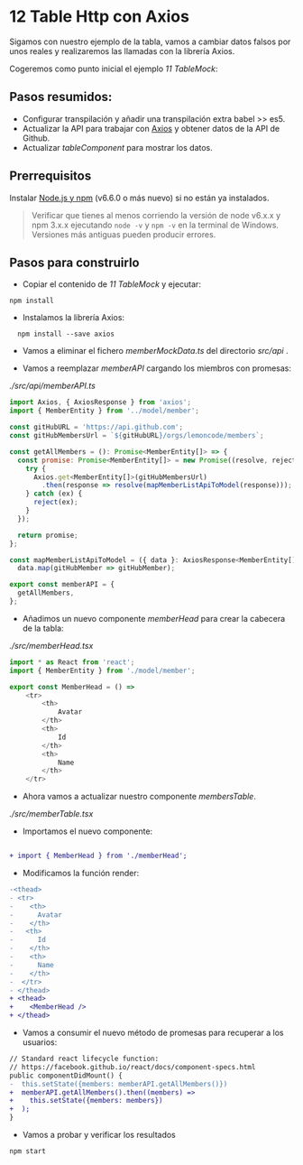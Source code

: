 # 12 Table Http con Axios

Sigamos con nuestro ejemplo de la tabla, vamos a cambiar datos falsos por unos reales y realizaremos las llamadas con la librería Axios.

Cogeremos como punto inicial el ejemplo _11 TableMock_:

## Pasos resumidos:

- Configurar transpilación y añadir una transpilación extra babel >> es5.
- Actualizar la API para trabajar con [Axios](https://github.com/axios/axios) y obtener datos de la API de Github.
- Actualizar _tableComponent_ para mostrar los datos.

## Prerrequisitos

Instalar [Node.js y npm](https://nodejs.org/en/) (v6.6.0 o más nuevo) si no están ya instalados.

> Verificar que tienes al menos corriendo la versión de node v6.x.x y npm 3.x.x ejecutando `node -v` y `npm -v` en la terminal de Windows. Versiones más antiguas pueden producir errores.

## Pasos para construirlo

- Copiar el contenido de _11 TableMock_ y ejecutar:

```
npm install
```

- Instalamos la librería Axios:

```
  npm install --save axios
```

- Vamos a eliminar el fichero _memberMockData.ts_ del directorio _src/api_ .

- Vamos a reemplazar _memberAPI_ cargando los miembros con promesas:

_./src/api/memberAPI.ts_

```javascript
import Axios, { AxiosResponse } from 'axios';
import { MemberEntity } from '../model/member';

const gitHubURL = 'https://api.github.com';
const gitHubMembersUrl = `${gitHubURL}/orgs/lemoncode/members`;

const getAllMembers = (): Promise<MemberEntity[]> => {
  const promise: Promise<MemberEntity[]> = new Promise((resolve, reject) => {
    try {
      Axios.get<MemberEntity[]>(gitHubMembersUrl)
        .then(response => resolve(mapMemberListApiToModel(response)));
    } catch (ex) {
      reject(ex);
    }
  });

  return promise;
};

const mapMemberListApiToModel = ({ data }: AxiosResponse<MemberEntity[]>) =>
  data.map(gitHubMember => gitHubMember);

export const memberAPI = {
  getAllMembers,
};


```

- Añadimos un nuevo componente _memberHead_ para crear la cabecera de la tabla:

_./src/memberHead.tsx_

```javascript
import * as React from 'react';
import { MemberEntity } from './model/member';

export const MemberHead = () =>
    <tr>
        <th>
            Avatar
        </th>
        <th>
            Id
        </th>
        <th>
            Name
        </th>
    </tr>
```

- Ahora vamos a actualizar nuestro componente _membersTable_.
 
_./src/memberTable.tsx_

- Importamos el nuevo componente:

```diff

+ import { MemberHead } from './memberHead';

```

- Modificamos la función render:

```diff
-<thead>
- <tr>
-    <th>
-      Avatar
-    </th>
-   <th>
-      Id
-    </th>
-    <th>
-      Name
-    </th>
-  </tr>
- </thead>
+ <thead>
+    <MemberHead />
+ </thead>
```

- Vamos a consumir el nuevo método de promesas para recuperar a los usuarios:

```diff
// Standard react lifecycle function:
// https://facebook.github.io/react/docs/component-specs.html
public componentDidMount() {
-  this.setState({members: memberAPI.getAllMembers()})
+  memberAPI.getAllMembers().then((members) =>
+    this.setState({members: members})
+  );
}
```

- Vamos a probar y verificar los resultados

```
npm start
```
